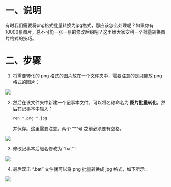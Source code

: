 # 一、说明

有时我们需要将png格式批量转换为jpg格式，那应该怎么处理呢？如果你有10000张图片，总不可能一张一张的修改后缀吧？这里给大家安利一个批量转换图片格式的技巧。

# 二、步骤

1. 将需要转化的 png 格式的图片放在一个文件夹中，需要注意的是只能放 png 格式的图片：

![](./IMGS/convert-img-format-1.png)

2. 然后在该文件夹中新建一个记事本文件，可以将名称命名为 **图片批量转化**，然后在记事本中输入：

   ```
   ren *.png *.jpg
   ```

   并保存。这里需要注意，两个 ”*“号 之前必须要有空格。

![](./IMGS/convert-img-format-2.png)

3. 修改记事本后缀名修改为 “bat”：

![](./IMGS/convert-img-format-3.png)

4. 最后双击 “.bat” 文件就可以将 png 批量转换成 jpg 格式，如下所示：

![](./IMGS/convert-img-format-4.png)